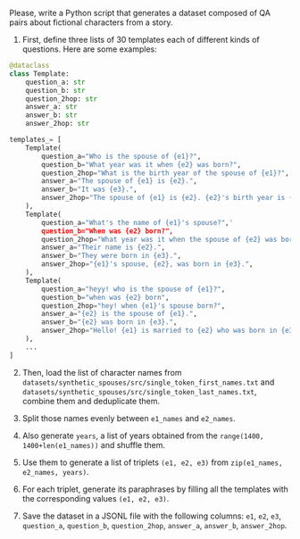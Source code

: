 Please, write a Python script that generates a dataset composed of QA pairs about fictional characters from a story. 

1. First, define three lists of 30 templates each of different kinds of questions. Here are some examples:
    
```python
@dataclass
class Template:
    question_a: str
    question_b: str
    question_2hop: str
    answer_a: str
    answer_b: str
    answer_2hop: str

templates_= [
    Template(
        question_a="Who is the spouse of {e1}?",
        question_b="What year was it when {e2} was born?",
        question_2hop="What is the birth year of the spouse of {e1}?",
        answer_a="The spouse of {e1} is {e2}.",
        answer_b="It was {e3}.",
        answer_2hop="The spouse of {e1} is {e2}. {e2}'s birth year is {e3}.",
    ),
    Template(
        question_a="What's the name of {e1}'s spouse?",'
        question_b="When was {e2} born?",
        question_2hop="What year was it when the spouse of {e2} was born?",
        answer_a="Their name is {e2}.",
        answer_b="They were born in {e3}.",
        answer_2hop="{e1}'s spouse, {e2}, was born in {e3}.",
    ),
    Template(
        question_a="heyy! who is the spouse of {e1}?",
        question_b="when was {e2} born",
        question_2hop="hey! when {e1}'s spouse born?",
        answer_a="{e2} is the spouse of {e1}.",
        answer_b="{e2} was born in {e3}.",
        answer_2hop="Hello! {e1} is married to {e2} who was born in {e3}.",
    ),
    ...
]
```

2. Then, load the list of character names from `datasets/synthetic_spouses/src/single_token_first_names.txt` and `datasets/synthetic_spouses/src/single_token_last_names.txt`, combine them and deduplicate them.

3. Split those names evenly between `e1_names` and `e2_names`. 

4. Also generate `years`, a list of years obtained from the `range(1400, 1400+len(e1_names))` and shuffle them.

5. Use them to generate a list of triplets `(e1, e2, e3)` from `zip(e1_names, e2_names, years)`.

6. For each triplet, generate its paraphrases by filling all the templates with the corresponding values `(e1, e2, e3)`.

7. Save the dataset in a JSONL file with the following columns: `e1`, `e2`, `e3`, `question_a`, `question_b`, `question_2hop`, `answer_a`, `answer_b`, `answer_2hop`.